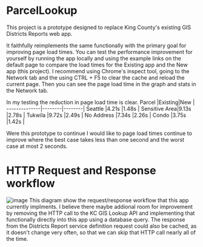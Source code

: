 # ParcelLookup
This project is a prototype designed to replace King County's existing GIS Districts Reports web app.

It faithfully reimplements the same functionally with the primary goal for improving page load times. You can test the performance improvement for yourself by running the app locally and using the example links on the default page to compare the load times for the Existing app and the New app (this project). I recommend using Chrome's inspect tool, going to the Network tab and the using CTRL + F5 to clear the cache and reload the current page. Then you can see the page load time in the graph and stats in the Network tab.

In my testing the reduction in page load time is clear.
Parcel        |Existing|New     |
--------------|--------|--------|
Seattle       |4.21s   |1.48s   |
Sensitive Area|9.13s   |2.78s   |
Tukwila       |9.72s   |2.49s   |
No Address    |7.34s   |2.26s   |
Condo         |3.75s   |1.42s   |

Were this prototype to continue I would like to page load times continue to improve where the best case takes less than one second and the worst case at most 2 seconds.

# HTTP Request and Response workflow
![image](https://user-images.githubusercontent.com/11726956/180094086-0e8d2385-040f-4aa6-9614-b99339cdb593.png)
This diagram show the request/response workflow that this app currently implments. I believe there maybe addional room for improvement by removing the HTTP call to the KC GIS Lookup API and implementing that functionally directly into this app using a database query. The response from the Districts Report service definition request could also be cached, as it doesn't change very often, so that we can skip that HTTP call nearly all of the time.

